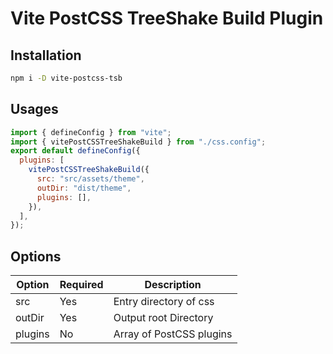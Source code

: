 # Vite PostCSS TreeShake Build Plugin

## Installation

```bash
npm i -D vite-postcss-tsb
```

## Usages

```js
import { defineConfig } from "vite";
import { vitePostCSSTreeShakeBuild } from "./css.config";
export default defineConfig({
  plugins: [
    vitePostCSSTreeShakeBuild({
      src: "src/assets/theme",
      outDir: "dist/theme",
      plugins: [],
    }),
  ],
});
```

## Options

| Option  | Required | Description              |
| ------- | -------- | ------------------------ |
| src     | Yes      | Entry directory of css   |
| outDir  | Yes      | Output root Directory    |
| plugins | No       | Array of PostCSS plugins |
